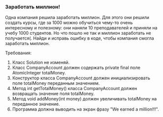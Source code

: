 
### Заработать миллион!

Одна компания решила заработать миллион. Для этого они решили создать курсы, где за 1000 можно обучиться
чему-то очень интересному и полезному: они наняли 10 преподавателей и приняли на учебу 1000 студентов.
Но что пошло не так и миллион заработать не получается(. Найди и исправь ошибку в коде, чтобы компания смогла
заработать миллион.


Требования:
1.	Класс Solution не изменяй.
2.	Класс CompanyAccount должен содержать private final поле AtomicInteger totalMoney.
3.	Конструктор класса CompanyAccount должен инициализировать поле totalMoney переданным значением.
4.	Метод int getTotalMoney() класса CompanyAccount должен возвращать значение поля totalMoney.
5.	Метод void addMoney(int money) должен увеличивать totalMoney на переданное значение.
6.	Программа должна выводить на экран фразу &quot;We earned a million!!!&quot;.


